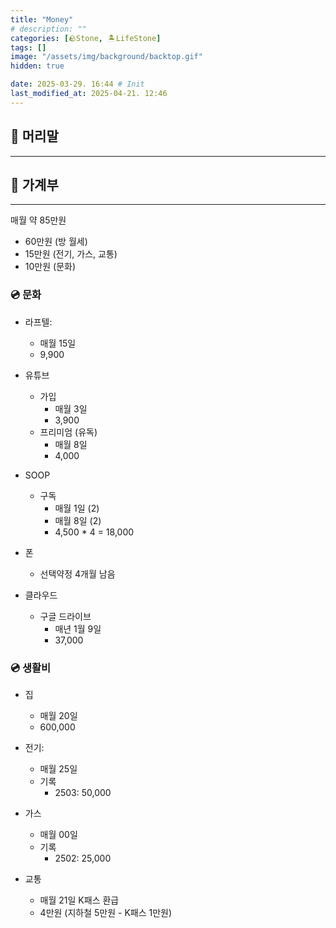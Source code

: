 ```yaml
---
title: "Money"
# description: ""
categories: [🪨Stone, 🏝️LifeStone]
tags: []
image: "/assets/img/background/backtop.gif"
hidden: true

date: 2025-03-29. 16:44 # Init
last_modified_at: 2025-04-21. 12:46
---
```


## 📀 머리말

---

## 📀 가계부

---

매월 약 85만원  

- 60만원 (방 월세)
- 15만원 (전기, 가스, 교통)
- 10만원 (문화)

### 💿 문화

- 라프텔:
  - 매월 15일
  - 9,900

- 유튜브
  - 가입
    - 매월 3일
    - 3,900
  - 프리미엄 (유독)
    - 매월 8일
    - 4,000

- SOOP
  - 구독
    - 매월 1일 (2)
    - 매월 8일 (2)
    - 4,500 * 4 = 18,000

- 폰
  - 선택약정 4개월 남음

- 클라우드
  - 구글 드라이브
    - 매년 1월 9일
    - 37,000

### 💿 생활비

- 집
  - 매월 20일
  - 600,000

- 전기:
  - 매월 25일
  - 기록
    - 2503: 50,000

- 가스
  - 매월 00일
  - 기록
    - 2502: 25,000

- 교통
  - 매월 21일 K패스 환급
  - 4만원 (지하철 5만원 - K패스 1만원)
